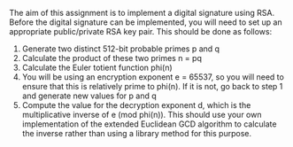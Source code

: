 The aim of this assignment is to implement a digital signature using RSA. Before the digital signature can be implemented, you will need to set up an appropriate public/private RSA key pair. This should be done as follows:

1. Generate two distinct 512-bit probable primes p and q
2. Calculate the product of these two primes n = pq
3. Calculate the Euler totient function phi(n)
4. You will be using an encryption exponent e = 65537, so you will need to ensure that this is relatively prime to phi(n). If it is not, go back to step 1 and generate new values for p and q
5. Compute the value for the decryption exponent d, which is the multiplicative inverse of e (mod phi(n)). This should use your own implementation of the extended Euclidean GCD algorithm to calculate the inverse rather than using a library method for this purpose.
